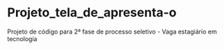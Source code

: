# Projeto_tela_de_apresenta-o
Projeto de código para 2ª fase de processo seletivo - Vaga estagiário em tecnologia
